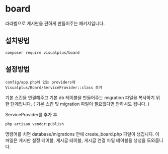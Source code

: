 # board

라라벨으로 게시판을 편하게 만들어주는 패키지입니다.

## 설치방법
```
composer require visualplus/board
```

## 설정방법
```
config/app.php에 있는 providers에 Visualplus/Board/ServiceProvider::class 추가
```
기본 스킨을 연결해주고 기본 db 테이블을 만들어주는 migration 파일을 복사하기 위한 단계입니다.
( 기본 스킨 및 migration 파일이 필요없다면 안하셔도 됩니다. )

ServiceProvider를 추가 후 

```
php artisan vendor:publish
```
명령어를 치면 database/migrations 안에 create_board.php 파일이 생깁니다.
이 파일은 게시판 설정 테이블, 게시글 테이블, 게시글 연결 파일 테이블을 생성을 도와줍니다. 